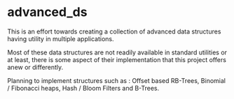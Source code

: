 advanced_ds
===========

This is an effort towards creating a collection of advanced data structures having utility in multiple applications.

Most of these data structures are not readily available in standard utilities or at least, there is some aspect of their implementation that this project offers anew or differently.

Planning to implement structures such as : Offset based RB-Trees, Binomial / Fibonacci heaps, Hash / Bloom Filters and B-Trees.

